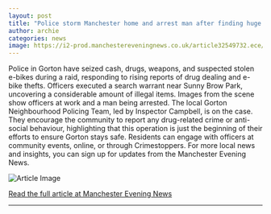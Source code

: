```yaml
---
layout: post
title: "Police storm Manchester home and arrest man after finding huge haul"
author: archie
categories: news
image: https://i2-prod.manchestereveningnews.co.uk/article32549732.ece/ALTERNATES/s1200/1_AWR_GORTONRAIDS2_250925.jpg
---
```

Police in Gorton have seized cash, drugs, weapons, and suspected stolen e-bikes during a raid, responding to rising reports of drug dealing and e-bike thefts. Officers executed a search warrant near Sunny Brow Park, uncovering a considerable amount of illegal items. Images from the scene show officers at work and a man being arrested. The local Gorton Neighbourhood Policing Team, led by Inspector Campbell, is on the case. They encourage the community to report any drug-related crime or anti-social behaviour, highlighting that this operation is just the beginning of their efforts to ensure Gorton stays safe. Residents can engage with officers at community events, online, or through Crimestoppers. For more local news and insights, you can sign up for updates from the Manchester Evening News.

![Article Image](https://i2-prod.manchestereveningnews.co.uk/article32549732.ece/ALTERNATES/s1200/1_AWR_GORTONRAIDS2_250925.jpg)

[Read the full article at Manchester Evening News](https://www.manchestereveningnews.co.uk/news/greater-manchester-news/police-storm-manchester-home-arrest-32549594)

---
